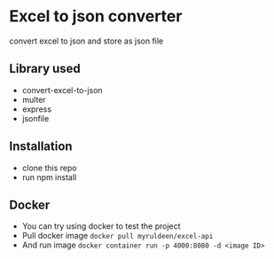 # Excel to json converter
convert excel to json and store as json file

## Library used

- convert-excel-to-json 
- multer
- express
- jsonfile

## Installation

- clone this repo
- run npm install

## Docker 

- You can try using docker to test the project
- Pull docker image `docker pull myruldeen/excel-api`
- And run image `docker container run -p 4000:8080 -d <image ID>`

